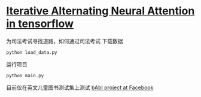 # [Iterative Alternating Neural Attention in tensorflow](https://arxiv.org/abs/1606.02245)

为司法考试寻找道路，如何通过司法考试
下载数据
```
python load_data.py
```
运行项目
```
python main.py
```
目前仅在英文儿童图书测试集上测试 [bAbI project at Facebook](https://research.facebook.com/research/babi/)
